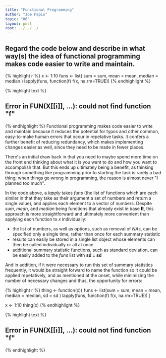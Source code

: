 ```yaml
---
title: "Functional Programming"
author: "Joe Papio"
topic: "06"
layout: post
root: ../../../
---
```



## Regard the code below and describe in what way(s) the idea of functional programming makes code easier to write and maintain.


{% highlight r %}
x <- 1:10
funs <- list(
  sum = sum,
  mean = mean,
  median = median
)
lapply(funs, function(f) f(x, na.rm=TRUE))
{% endhighlight %}



{% highlight text %}
## Error in FUN(X[[i]], ...): could not find function "f"
{% endhighlight %}
Functional programming makes code easier to write and maintain because it reduces the potential for typos and other common, easy-to-make human errors that occur in repetative tasks. It confers a further benefit of reducing redundancy, which makes implementing changes easier as well, since they need to be made in fewer places.

There's an initial draw back in that you need to maybe spend more time on the front end thinking about what it is you want to do and how you want to accompolish that. But this ends up ultimately being a benefit, as thinking through something like programming prior to starting the task is rarely a bad thing; when things go wrong in programming, the reason is almost never "I planned too much".

In the code above, a *lapply* takes *funs* (the list of functions which are each similar in that they take as their argument a set of numbers and return a single value), and applies each element to a vector of numbers. Despite *sum*, *mean*, and *median* being functions that already exist in base  **R**, this approach is more straightforward and ultimately more convenient than applying each function to *x* individually: 
* the list of numbers, as well as options, such as removal of *NAs*, can be specified only a single time, rather than once for each summary statistic
* results can easily be stored in a single list object whose elements can then be called individually or all at once
* additional summary statistic functions, such as standard deviation, can be easily added to the *funs* list with **sd = sd**

And in addition, if it were necessary to run this set of summary statistics frequently, it would be straight forward to name the function so it could be applied repetatively, and as mentioned at the onset, while minimizing the number of necessary changes and thus, the opportunity for errors:


{% highlight r %}
thing <- function(x){
funs <- list(sum = sum,
             mean = mean,
             median = median,
             sd = sd
)
  lapply(funs, function(f) f(x, na.rm=TRUE))
}

x <- 1:10
thing(x)
{% endhighlight %}



{% highlight text %}
## Error in FUN(X[[i]], ...): could not find function "f"
{% endhighlight %}
